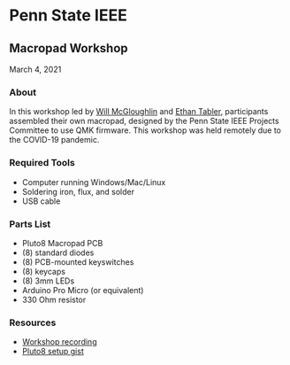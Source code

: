 # Penn State IEEE
## Macropad Workshop
March 4, 2021

### About 
In this workshop led by [Will McGloughlin](https://github.com/wymcg) and [Ethan Tabler](https://github.com/ethantabler), participants assembled their own macropad, designed by the Penn State IEEE Projects Committee to use QMK firmware. This workshop was held remotely due to the COVID-19 pandemic.

### Required Tools
- Computer running Windows/Mac/Linux
- Soldering iron, flux, and solder
- USB cable

### Parts List
- Pluto8 Macropad PCB
- (8) standard diodes
- (8) PCB-mounted keyswitches
- (8) keycaps
- (8) 3mm LEDs
- Arduino Pro Micro (or equivalent)
- 330 Ohm resistor

### Resources
- [Workshop recording](https://www.youtube.com/watch?v=3-F2kgCTlxo)
- [Pluto8 setup gist](https://gist.github.com/wymcg/7eb1765e4c6c78c9551e00c88f9feec4)
